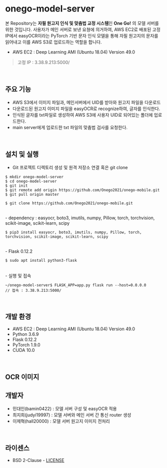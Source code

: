 # onego-model-server

 본 Repository는 **자필 원고지 인식 및 맞춤법 교정 시스템**인 **One Go!** 의 모델 서버를 위한 것입니다. 사용자가 메인 서버로 보낸 요쳥에 의거하여, AWS EC2로 배포된 고정 IP에서 easyOCR이라는 PyTorch 기반 문자 인식 모델을 통해 자필 원고지의 문자를 읽어내고 이를 AWS S3로 업로드하는 역할을 합니다.
<br>
- AWS EC2 : Deep Learning AMI (Ubuntu 18.04) Version 49.0

> 고정 IP : 3.38.9.213:5000/

<br>

## 주요 기능

- AWS S3에서 이미지 파일과, 메인서버에서 UID를 받아와 원고지 파일을 다운로드
- 다운로드된 원고지 이미지 파일을 easyOCR로 recognize하여, 글자를 인식한다.
- 인식된 글자를  txt파일로 생성하여 AWS S3에 사용자 UID로 되어있는 폴더에 업로드한다.
- main server에게 업로드한 txt 파일의 맞춤법 검사를 요청한다.

 <br>

## 설치 및 실행

- Git 프로젝트 디렉토리 생성 및 원격 저장소 연결 혹은 git clone

```
$ mkdir onego-model-server
$ cd onego-model-server
$ git init
$ git remote add origin https://github.com/Onego2021/onego-mobile.git
$ git pull origin master

$ git clone https://github.com/Onego2021/onego-mobile.git
```
<br>
-  dependency : easyocr, boto3, imutils, numpy, Pillow, torch, torchvision, scikit-image, scikit-learn, scipy

```
$ pip3 install easyocr, boto3, imutils, numpy, Pillow, torch, torchvision, scikit-image, scikit-learn, scipy
```
<br>
- Flask 0.12.2

```
$ sudo apt install python3-flask
```
<br>
- 실행  및 접속

```
~/onego-model-server$ FLASK_APP=app.py flask run --host=0.0.0.0
// 접속 : 3.38.9.213:5000/
```

<br>

## 개발 환경

- AWS EC2 : Deep Learning AMI (Ubuntu 18.04) Version 49.0
- Python 3.6.9
- Flask 0.12.2
- PyTorch 1.9.0
- CUDA 10.0

<br>

## OCR 이미지





## 개발자

- 민대인(bamin0422) : 모델 서버 구성 및 easyOCR 적용
- 최지희(judyi19997) : 모델 서버와 메인 서버 간 통신 router 생성
- 이제혁(hall20000) : 모델 서버 원고지 이미지 전처리

<br>

## 라이센스

- BSD 2-Clause - [LICENSE](https://github.com/Onego2021/onego-model-server/blob/master/LICENSE)

